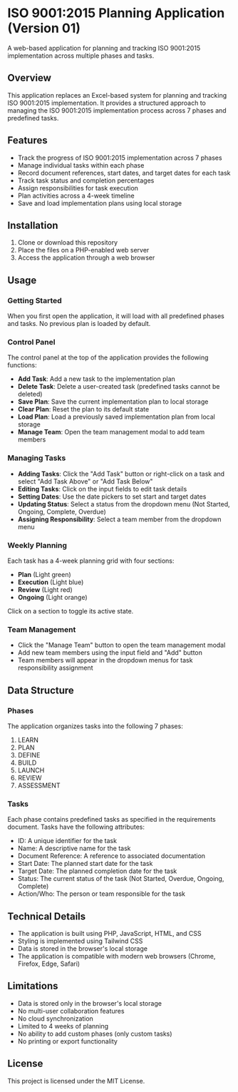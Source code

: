 # ISO 9001:2015 Planning Application (Version 01)

A web-based application for planning and tracking ISO 9001:2015 implementation across multiple phases and tasks.

## Overview

This application replaces an Excel-based system for planning and tracking ISO 9001:2015 implementation. It provides a structured approach to managing the ISO 9001:2015 implementation process across 7 phases and predefined tasks.

## Features

- Track the progress of ISO 9001:2015 implementation across 7 phases
- Manage individual tasks within each phase
- Record document references, start dates, and target dates for each task
- Track task status and completion percentages
- Assign responsibilities for task execution
- Plan activities across a 4-week timeline
- Save and load implementation plans using local storage

## Installation

1. Clone or download this repository
2. Place the files on a PHP-enabled web server
3. Access the application through a web browser

## Usage

### Getting Started

When you first open the application, it will load with all predefined phases and tasks. No previous plan is loaded by default.

### Control Panel

The control panel at the top of the application provides the following functions:

- **Add Task**: Add a new task to the implementation plan
- **Delete Task**: Delete a user-created task (predefined tasks cannot be deleted)
- **Save Plan**: Save the current implementation plan to local storage
- **Clear Plan**: Reset the plan to its default state
- **Load Plan**: Load a previously saved implementation plan from local storage
- **Manage Team**: Open the team management modal to add team members

### Managing Tasks

- **Adding Tasks**: Click the "Add Task" button or right-click on a task and select "Add Task Above" or "Add Task Below"
- **Editing Tasks**: Click on the input fields to edit task details
- **Setting Dates**: Use the date pickers to set start and target dates
- **Updating Status**: Select a status from the dropdown menu (Not Started, Ongoing, Complete, Overdue)
- **Assigning Responsibility**: Select a team member from the dropdown menu

### Weekly Planning

Each task has a 4-week planning grid with four sections:

- **Plan** (Light green)
- **Execution** (Light blue)
- **Review** (Light red)
- **Ongoing** (Light orange)

Click on a section to toggle its active state.

### Team Management

- Click the "Manage Team" button to open the team management modal
- Add new team members using the input field and "Add" button
- Team members will appear in the dropdown menus for task responsibility assignment

## Data Structure

### Phases

The application organizes tasks into the following 7 phases:

1. LEARN
2. PLAN
3. DEFINE
4. BUILD
5. LAUNCH
6. REVIEW
7. ASSESSMENT

### Tasks

Each phase contains predefined tasks as specified in the requirements document. Tasks have the following attributes:

- ID: A unique identifier for the task
- Name: A descriptive name for the task
- Document Reference: A reference to associated documentation
- Start Date: The planned start date for the task
- Target Date: The planned completion date for the task
- Status: The current status of the task (Not Started, Overdue, Ongoing, Complete)
- Action/Who: The person or team responsible for the task

## Technical Details

- The application is built using PHP, JavaScript, HTML, and CSS
- Styling is implemented using Tailwind CSS
- Data is stored in the browser's local storage
- The application is compatible with modern web browsers (Chrome, Firefox, Edge, Safari)

## Limitations

- Data is stored only in the browser's local storage
- No multi-user collaboration features
- No cloud synchronization
- Limited to 4 weeks of planning
- No ability to add custom phases (only custom tasks)
- No printing or export functionality

## License

This project is licensed under the MIT License.